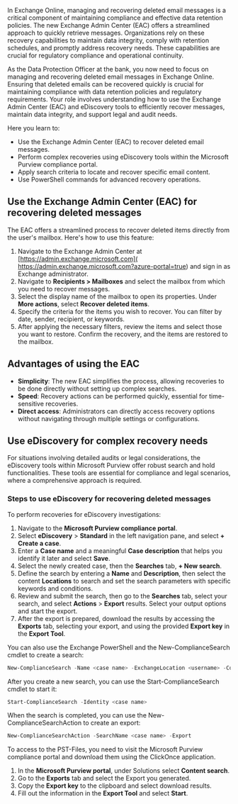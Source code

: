 In Exchange Online, managing and recovering deleted email messages is a critical component of maintaining compliance and effective data retention policies. The new Exchange Admin Center (EAC) offers a streamlined approach to quickly retrieve messages. Organizations rely on these recovery capabilities to maintain data integrity, comply with retention schedules, and promptly address recovery needs. These capabilities are crucial for regulatory compliance and operational continuity.

As the Data Protection Officer at the bank, you now need to focus on managing and recovering deleted email messages in Exchange Online. Ensuring that deleted emails can be recovered quickly is crucial for maintaining compliance with data retention policies and regulatory requirements. Your role involves understanding how to use the Exchange Admin Center (EAC) and eDiscovery tools to efficiently recover messages, maintain data integrity, and support legal and audit needs.

Here you learn to:

- Use the Exchange Admin Center (EAC) to recover deleted email messages.
- Perform complex recoveries using eDiscovery tools within the Microsoft Purview compliance portal.
- Apply search criteria to locate and recover specific email content.
- Use PowerShell commands for advanced recovery operations.

## Use the Exchange Admin Center (EAC) for recovering deleted messages

The EAC offers a streamlined process to recover deleted items directly from the user's mailbox. Here's how to use this feature:

1. Navigate to the Exchange Admin Center at [https://admin.exchange.microsoft.com]( https://admin.exchange.microsoft.com?azure-portal=true) and sign in as Exchange administrator.
1. Navigate to **Recipients > Mailboxes** and select the mailbox from which you need to recover messages.
1. Select the display name of the mailbox to open its properties. Under **More actions**, select **Recover deleted items**.
1. Specify the criteria for the items you wish to recover. You can filter by date, sender, recipient, or keywords.
1. After applying the necessary filters, review the items and select those you want to restore. Confirm the recovery, and the items are restored to the mailbox.

## Advantages of using the EAC

- **Simplicity**: The new EAC simplifies the process, allowing recoveries to be done directly without setting up complex searches.
- **Speed**: Recovery actions can be performed quickly, essential for time-sensitive recoveries.
- **Direct access**: Administrators can directly access recovery options without navigating through multiple settings or configurations.

## Use eDiscovery for complex recovery needs

For situations involving detailed audits or legal considerations, the eDiscovery tools within Microsoft Purview offer robust search and hold functionalities. These tools are essential for compliance and legal scenarios, where a comprehensive approach is required.

### Steps to use eDiscovery for recovering deleted messages

To perform recoveries for eDiscovery investigations:

1. Navigate to the **Microsoft Purview compliance portal**.
1. Select **eDiscovery** > **Standard** in the left navigation pane, and select **+ Create a case**.
1. Enter a **Case name** and a meaningful **Case description** that helps you identify it later and select **Save**.
1. Select the newly created case, then the **Searches** tab, **+ New search**.
1. Define the search by entering a **Name** and **Description**, then select the content **Locations** to search and set the search parameters with specific keywords and conditions.
1. Review and submit the search, then go to the **Searches** tab, select your search, and select **Actions** > **Export** results. Select your output options and start the export.
1. After the export is prepared, download the results by accessing the **Exports** tab, selecting your export, and using the provided **Export key** in the **Export Tool**.

You can also use the Exchange PowerShell and the New-ComplianceSearch cmdlet to create a search:

```powershell
New-ComplianceSearch -Name <case name> -ExchangeLocation <username> -ContentMatchQuery "'Patent' AND 'Project X'"
```

After you create a new search, you can use the Start-ComplianceSearch cmdlet to start it:

```powershell
Start-ComplianceSearch -Identity <case name>
```

When the search is completed, you can use the New-ComplianceSearchAction to create an export:

```powershell
New-ComplianceSearchAction -SearchName <case name> -Export
```

To access to the PST-Files, you need to visit the Microsoft Purview compliance portal and download them using the ClickOnce application.

1. In the **Microsoft Purview portal**, under Solutions select **Content search**.
1. Go to the **Exports** tab and select the Export you generated.
1. Copy the **Export key** to the clipboard and select download results.
1. Fill out the information in the **Export Tool** and select **Start**.
